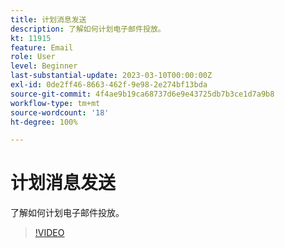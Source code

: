 ```yaml
---
title: 计划消息发送
description: 了解如何计划电子邮件投放。
kt: 11915
feature: Email
role: User
level: Beginner
last-substantial-update: 2023-03-10T00:00:00Z
exl-id: 0de2ff46-8663-462f-9e98-2e274bf13bda
source-git-commit: 4f4ae9b19ca68737d6e9e43725db7b3ce1d7a9b8
workflow-type: tm+mt
source-wordcount: '18'
ht-degree: 100%

---
```


# 计划消息发送

了解如何计划电子邮件投放。

>[!VIDEO](https://video.tv.adobe.com/v/3415919/?quality=12&learn=on)
